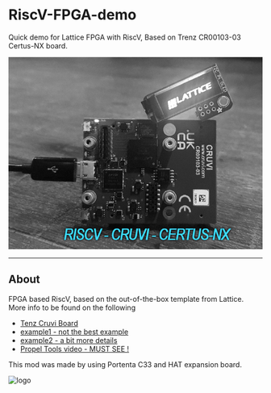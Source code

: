 # RiscV-FPGA-demo
Quick demo for Lattice FPGA with RiscV, Based on Trenz CR00103-03 Certus-NX board.

![logo](/images/CR00103-03demo.jpg?raw=true)

____

## About
FPGA based RiscV, based on the out-of-the-box template from Lattice.
More info to be found on the following

+ [Tenz Cruvi Board](https://wiki.trenz-electronic.de/display/PD/CR00103+Resources)
+ [example1 - not the best example](https://antti-brain.blogspot.com/2022/04/lattice-propel-easy-way.html)
+ [example2 - a bit more details](https://www.adiuvoengineering.com/post/lattice-propel-risc-v-part-one-hardware)
+ [Propel Tools video - MUST SEE !](https://www.latticesemi.com/Products/DesignSoftwareAndIP/FPGAandLDS/LatticePropel/Propel-Design-Environment-Video-Training-Series)

This mod was made by using Portenta C33 and HAT expansion board.

![logo](/images/GameOver.bmp?raw=true)
